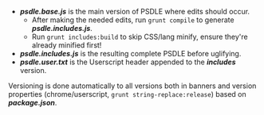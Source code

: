 - ***psdle.base.js*** is the main version of PSDLE where edits should occur.
  - After making the needed edits, run `grunt compile` to generate ***psdle.includes.js***.
  - Run `grunt includes:build` to skip CSS/lang minify, ensure they're already minified first!
- ***psdle.includes.js*** is the resulting complete PSDLE before uglifying.
- ***psdle.user.txt*** is the Userscript header appended to the ***includes*** version.

Versioning is done automatically to all versions both in banners and version properties (chrome/userscript, `grunt string-replace:release`) based on ***package.json***.
